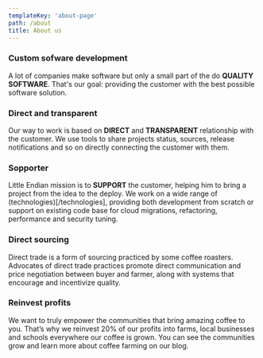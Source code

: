 ```yaml
---
templateKey: 'about-page'
path: /about
title: About us
---
```

### Custom sofware development
A lot of companies make software but only a small part of the do **QUALITY SOFTWARE**. That's our goal: providing the customer with the best possible software solution.

### Direct and transparent
Our way to work is based on **DIRECT** and **TRANSPARENT** relationship with the customer. We use tools to share projects status, sources, release notifications and so on directly connecting the customer with them.

### Sopporter
Little Endian mission is to **SUPPORT** the customer, helping him to bring a project from the idea to the deploy. We work on a wide range of (technologies)[/technologies], providing both development from scratch or support on existing code base for cloud migrations, refactoring, performance and security tuning. 

### Direct sourcing
Direct trade is a form of sourcing practiced by some coffee roasters. Advocates of direct trade practices promote direct communication and price negotiation between buyer and farmer, along with systems that encourage and incentivize quality.

### Reinvest profits
We want to truly empower the communities that bring amazing coffee to you. That’s why we reinvest 20% of our profits into farms, local businesses and schools everywhere our coffee is grown. You can see the communities grow and learn more about coffee farming on our blog.
